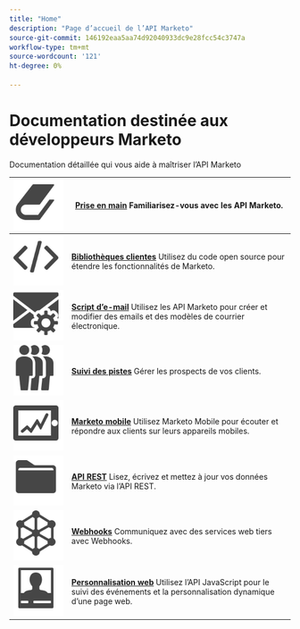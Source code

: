 ```yaml
---
title: "Home"
description: "Page d’accueil de l’API Marketo"
source-git-commit: 146192eaa5aa74d92040933dc9e28fcc54c3747a
workflow-type: tm+mt
source-wordcount: '121'
ht-degree: 0%

---
```



# Documentation destinée aux développeurs Marketo

Documentation détaillée qui vous aide à maîtriser l’API Marketo

| ![Prise en main](assets/Smock_Book_18_N.svg) | [**Prise en main**](getting-started.md)  Familiarisez-vous avec les API Marketo. |
|---|---|
| ![Bibliothèques clientes](assets/Smock_Code_18_N.svg) | [**Bibliothèques clientes**](https://github.com/Marketo/Community-Supported-Client-Libraries) Utilisez du code open source pour étendre les fonctionnalités de Marketo. |
| ![Script d’e-mail](assets/Smock_EmailGear_18_N.svg) | [**Script d’e-mail**](rest-api/emails.md) Utilisez les API Marketo pour créer et modifier des emails et des modèles de courrier électronique. |
| ![Suivi des pistes](assets/Smock_PeopleGroup_18_N.svg) | [**Suivi des pistes**](javascript-api/lead-tracking.md) Gérer les prospects de vos clients. |
| ![Marketo mobile](assets/Smock_MobileServices_18_N.svg) | [**Marketo mobile**](mobile/mobile.md) Utilisez Marketo Mobile pour écouter et répondre aux clients sur leurs appareils mobiles. |
| ![API REST](assets/Smock_AppleFiles_18_N.svg) | [**API REST**](https://developer.adobe.com/marketo-apis/) Lisez, écrivez et mettez à jour vos données Marketo via l’API REST. |
| ![Webhooks](assets/Smock_SocialNetwork_18_N.svg) | [**Webhooks**](webhooks/webhooks.md) Communiquez avec des services web tiers avec Webhooks. |
| ![Personnalisation web](assets/Smock_PersonalizationField_18_N.svg) | [**Personnalisation web**](javascript-api/web-personalization.md) Utilisez l’API JavaScript pour le suivi des événements et la personnalisation dynamique d’une page web. |
